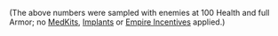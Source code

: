 (The above numbers were sampled with enemies at 100 Health and full
Armor; no [MedKits](/MedKit "wikilink"), [Implants](/Implants "wikilink")
or [Empire Incentives](/Empire_Incentives "wikilink") applied.)
